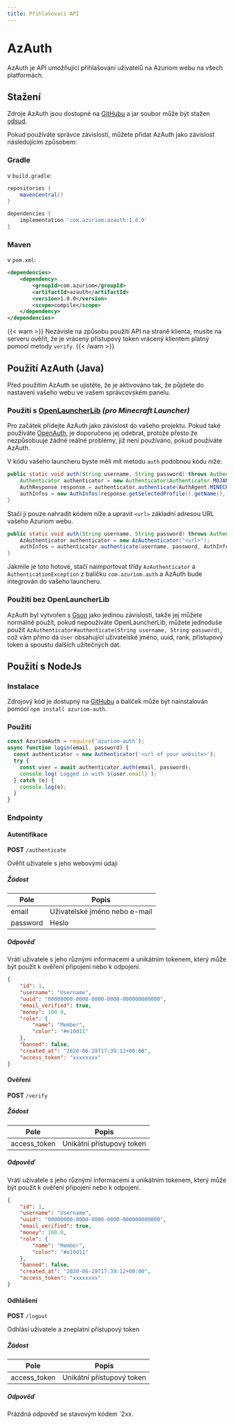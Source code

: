 ```yaml
---
title: Přihlašovací API
---
```


# AzAuth

AzAuth je API umožňující přihlašování uživatelů na Azuriom webu na všech platformách.

## Stažení

Zdroje AzAuth jsou dostupné na [GitHubu](https://github.com/Azuriom/AzAuth)
a jar soubor může být stažen [odsud](https://repo.maven.apache.org/maven2/com/azuriom/azauth/1.0.0/azauth-1.0.0.jar).

Pokud používáte správce závislostí, můžete přidat AzAuth jako
závislost následujícím způsobem:

### Gradle

v `build.gradle`:

```groovy
repositories {
    mavenCentral()
}
```
```groovy
dependencies {
    implementation 'com.azuriom:azauth:1.0.0'
}
```

### Maven

v `pom.xml`:
```xml
<dependencies>
    <dependency>
        <groupId>com.azuriom</groupId>
        <artifactId>azauth</artifactId>
        <version>1.0.0</version>
        <scope>compile</scope>
    </dependency>
</dependencies>
```

{{< warn >}}
Nezávisle na způsobu použití API na straně klienta, musíte na serveru
ověřit, že je vrácený přístupový token vrácený klientem platný pomocí
metody `verify`.
{{< /warn >}}

## Použití AzAuth (Java)

Před použitím AzAuth se ujistěte, že je aktivováno tak, že půjdete do
nastavení vašeho webu ve vašem správcovském panelu.

### Použití s [OpenLauncherLib](https://github.com/Litarvan/OpenLauncherLib/) _(pro Minecraft Launcher)_

Pro začátek přidejte AzAuth jako závislost do vašeho projektu.
Pokud také používáte [OpenAuth](https://github.com/Litarvan/OpenAuth/), je doporučeno jej odebrat,
protože přesto že nezpůsobuuje žádné reálné problémy, již není používáno, pokud používáte AzAuth.

V kódu vašeho launcheru byste měli mít metodu `auth` podobnou kódu níže:
```java
public static void auth(String username, String password) throws AuthenticationException {
    Authenticator authenticator = new Authenticator(Authenticator.MOJANG_AUTH_URL, AuthPoints.NORMAL_AUTH_POINTS);
    AuthResponse response = authenticator.authenticate(AuthAgent.MINECRAFT, username, password, "");
    authInfos = new AuthInfos(response.getSelectedProfile().getName(), response.getAccessToken(), response.getSelectedProfile().getId());
}
```
Stačí ji pouze nahradit kódem níže a upravit `<url>` základní adresou URL vašeho Azuriom webu.
```java
public static void auth(String username, String password) throws AuthenticationException, IOException {
    AzAuthenticator authenticator = new AzAuthenticator("<url>");
    authInfos = authenticator.authenticate(username, password, AuthInfos.class);
}
```
Jakmile je toto hotové, stačí naimportovat třídy `AzAuthenticator` a
`AuthenticationException` z balíčku `com.azuriom.auth` a AzAuth bude integrován
do vašeho launcheru.

### Použití bez OpenLauncherLib

AzAuth byl vytvořen s [Gson](https://github.com/google/gson) jako jedinou závislostí, takže jej můžete normálně použít, pokud nepoužíváte
OpenLauncherLib, můžete jednoduše použít `AzAuthenticator#authenticate(String username, String password)`, což vám
přímo dá `User` obsahující uživatelské jméno, uuid, rank, přístupový token a spoustu dalších užitečných dat.


## Použití s NodeJs

### Instalace

Zdrojový kód je dostupný na [GitHubu](https://github.com/Azuriom/AzAuthJs)
a balíček může být nainstalován pomocí `npm install azuriom-auth`.

### Použití

```js
const AzuriomAuth = require('azuriom-auth');
async function login(email, password) {
  const authenticator = new Authenticator('<url of your website>');
  try {
    const user = await authenticator.auth(email, password);
    console.log(`Logged in with ${user.email}`);
  } catch (e) {
    console.log(e);
  }
}
```


### Endpointy

#### Autentifikace

**POST** `/authenticate`

Ověřit uživatele s jeho webovými údaji

##### Žádost
| Pole     | Popis                         |
|----------|-------------------------------|
| email    | Uživatelské jméno nebo e-mail |
| password | Heslo                         |

##### Odpověď

Vrátí uživatele s jeho různými informacemi a unikátním tokenem,
který může být použit k ověření připojení nebo k odpojení.

```json
{
    "id": 1,
    "username": "Username",
    "uuid": "00000000-0000-0000-0000-000000000000",
    "email_verified": true,
    "money": 100.0,
    "role": {
        "name": "Member",
        "color": "#e10d11"
    },
    "banned": false,
    "created_at": "2020-06-29T17:39:12+00:00",
    "access_token": "xxxxxxxx"
}
```

#### Ověření

**POST** `/verify`

##### Žádost
| Pole         | Popis                     |
|--------------|---------------------------|
| access_token | Unikátní přístupový token |

##### Odpověď

Vrátí uživatele s jeho různými informacemi a unikátním tokenem,
který může být použit k ověření připojení nebo k odpojení.

```json
{
    "id": 1,
    "username": "Username",
    "uuid": "00000000-0000-0000-0000-000000000000",
    "email_verified": true,
    "money": 100.0,
    "role": {
        "name": "Member",
        "color": "#e10d11"
    },
    "banned": false,
    "created_at": "2020-06-29T17:39:12+00:00",
    "access_token": "xxxxxxxx"
}
```

#### Odhlášení

**POST** `/logout`

Odhlásí uživatele a zneplatní přístupový token

##### Žádost
| Pole         | Popis                     |
|--------------|---------------------------|
| access_token | Unikátní přístupový token |

##### Odpověď

Prázdná odpověď se stavovým kódem `2xx.
